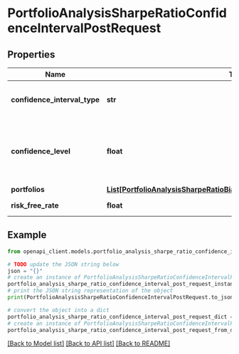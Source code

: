 # PortfolioAnalysisSharpeRatioConfidenceIntervalPostRequest


## Properties

Name | Type | Description | Notes
------------ | ------------- | ------------- | -------------
**confidence_interval_type** | **str** | The type of confidence interval to build | [optional] [default to 'twoSided']
**confidence_level** | **float** | The confidence level of the confidence interval to build, in percentage | [optional] [default to 0.95]
**portfolios** | [**List[PortfolioAnalysisSharpeRatioBiasAdjustedPostRequestPortfoliosInner]**](PortfolioAnalysisSharpeRatioBiasAdjustedPostRequestPortfoliosInner.md) |  | 
**risk_free_rate** | **float** | The risk free rate | 

## Example

```python
from openapi_client.models.portfolio_analysis_sharpe_ratio_confidence_interval_post_request import PortfolioAnalysisSharpeRatioConfidenceIntervalPostRequest

# TODO update the JSON string below
json = "{}"
# create an instance of PortfolioAnalysisSharpeRatioConfidenceIntervalPostRequest from a JSON string
portfolio_analysis_sharpe_ratio_confidence_interval_post_request_instance = PortfolioAnalysisSharpeRatioConfidenceIntervalPostRequest.from_json(json)
# print the JSON string representation of the object
print(PortfolioAnalysisSharpeRatioConfidenceIntervalPostRequest.to_json())

# convert the object into a dict
portfolio_analysis_sharpe_ratio_confidence_interval_post_request_dict = portfolio_analysis_sharpe_ratio_confidence_interval_post_request_instance.to_dict()
# create an instance of PortfolioAnalysisSharpeRatioConfidenceIntervalPostRequest from a dict
portfolio_analysis_sharpe_ratio_confidence_interval_post_request_from_dict = PortfolioAnalysisSharpeRatioConfidenceIntervalPostRequest.from_dict(portfolio_analysis_sharpe_ratio_confidence_interval_post_request_dict)
```
[[Back to Model list]](../README.md#documentation-for-models) [[Back to API list]](../README.md#documentation-for-api-endpoints) [[Back to README]](../README.md)


